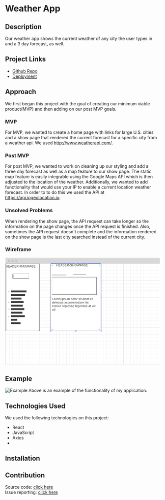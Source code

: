 # Weather App

## Description  

Our weather app shows the current weather of any city the user types in and a 3 day forecast, as well.


## Project Links

* [Github Repo](https://github.com/PaulDSink/Weather-App)
* [Deployment]()

## Approach  

We first began this project with the goal of creating our minimum viable product(MVP) and then adding on our post MVP goals.

### MVP

For MVP, we wanted to create a home page with links for large U.S. cities and a show page that rendered the current forecast for a specific city from a weather api. We used http://www.weatherapi.com/.

### Post MVP  

For post MVP, we wanted to work on cleaning up our styling and add a three day forecast as well as a map feature to our show page. The static map feature is easily integrable using the Google Maps API which is then adjusted to the location of the weather. Additionally, we wanted to add functionality that would use your IP to enable a current location weather forecast. In order to to do this we used the API at https://api.ipgeolocation.io. 

### Unsolved Problems  

When rendering the show page, the API request can take longer so the information on the page changes once the API request is finished. Also, sometimes the API request doesn't complete and the information rendered on the show page is the last city searched instead of the current city.

### Wireframe  
![Wireframe](./wireframe.png)

## Example  

![Example]()
Above is an example of the functionality of my application.

## Technologies Used  

We used the following technologies on this project:

* React
* JavaScript
* Axios
* 

## Installation  

 

## Contribution  

Source code: [click here](https://github.com/PaulDSink/Weather-App)  
Issue reporting: [click here](https://github.com/PaulDSink/Weather-App/issues)